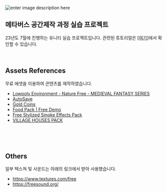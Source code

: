 

![enter image description here](https://drive.google.com/uc?export=view&id=1pfmuXfWH9hGsTkg6VvZb6vcg1UzaNSPc)

## 메타버스 공간제작 과정 실습 프로젝트
23년도 7월에 진행하는 유니티 실습 프로젝트입니다.
관련된 튜토리얼은 [\[여기\]](https://bonnate.tistory.com/category/%EA%B0%95%EC%9D%98/%2723%20%EC%97%AC%EB%A6%84%ED%95%99%EA%B8%B0%207%EC%9B%94)에서 확인할 수 있습니다.
</br>
</br>
</br>

## Assets References
무료 에셋을 이용하여 콘텐츠를 제작하였습니다.
 - [Lowpoly Environment - Nature Free - MEDIEVAL FANTASY SERIES](https://assetstore.unity.com/packages/3d/environments/lowpoly-environment-nature-free-medieval-fantasy-series-187052)
 - [AutoSave](https://assetstore.unity.com/packages/tools/utilities/autosave-43605)
 - [Gold Coins](https://assetstore.unity.com/packages/3d/props/gold-coins-1810)
 - [Food Pack | Free Demo](https://assetstore.unity.com/packages/3d/props/food/food-pack-free-demo-225294)
 - [Free Stylized Smoke Effects Pack](https://assetstore.unity.com/packages/vfx/particles/fire-explosions/free-stylized-smoke-effects-pack-226406)
 - [VILLAGE HOUSES PACK](https://assetstore.unity.com/packages/3d/characters/village-houses-pack-63695)
</br>
</br>
</br>

## Others
일부 텍스쳐 및 사운드는 아래의 링크에서 받아 사용했습니다.
 - https://www.textures.com/free
 - https://freesound.org/
